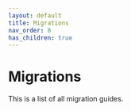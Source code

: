 ```yaml
---
layout: default
title: Migrations
nav_order: 8
has_children: true
---
```


# Migrations

This is a list of all migration guides.
